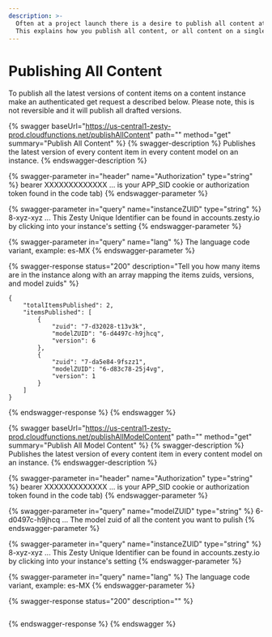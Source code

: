 ```yaml
---
description: >-
  Often at a project launch there is a desire to publish all content at once.
  This explains how you publish all content, or all content on a single model.
---
```


# Publishing All Content

To publish all the latest versions of content items on a content instance make an authenticated get request a described below. Please note, this is not reversible and it will publish all drafted versions.

{% swagger baseUrl="https://us-central1-zesty-prod.cloudfunctions.net/publishAllContent" path="" method="get" summary="Publish All Content" %}
{% swagger-description %}
Publishes the latest version of every content item in every content model on an instance. 
{% endswagger-description %}

{% swagger-parameter in="header" name="Authorization" type="string" %}
bearer XXXXXXXXXXXXX ... is your APP_SID cookie or authorization token found in the code tab)
{% endswagger-parameter %}

{% swagger-parameter in="query" name="instanceZUID" type="string" %}
8-xyz-xyz ... This Zesty Unique Identifier can be found in accounts.zesty.io by clicking into your instance's setting
{% endswagger-parameter %}

{% swagger-parameter in="query" name="lang" %}
The language code variant, example: es-MX
{% endswagger-parameter %}

{% swagger-response status="200" description="Tell you how many items are in the instance along with an array mapping the items zuids, versions, and model zuids" %}
```
{
    "totalItemsPublished": 2,
    "itemsPublished": [
        {
            "zuid": "7-d32028-t13v3k",
            "modelZUID": "6-d4497c-h9jhcq",
            "version": 6
        },
        {
            "zuid": "7-da5e84-9fszz1",
            "modelZUID": "6-d83c78-25j4vg",
            "version": 1
        }
    ]
}
```
{% endswagger-response %}
{% endswagger %}



{% swagger baseUrl="https://us-central1-zesty-prod.cloudfunctions.net/publishAllModelContent" path="" method="get" summary="Publish All Model Content" %}
{% swagger-description %}
Publishes the latest version of every content item in every content model on an instance. 
{% endswagger-description %}

{% swagger-parameter in="header" name="Authorization" type="string" %}
bearer XXXXXXXXXXXXX ... is your APP_SID cookie or authorization token found in the code tab)
{% endswagger-parameter %}

{% swagger-parameter in="query" name="modelZUID" type="string" %}
6-d0497c-h9jhcq ... The model zuid of all the content you want to pulish
{% endswagger-parameter %}

{% swagger-parameter in="query" name="instanceZUID" type="string" %}
8-xyz-xyz ... This Zesty Unique Identifier can be found in accounts.zesty.io by clicking into your instance's setting
{% endswagger-parameter %}

{% swagger-parameter in="query" name="lang" %}
The language code variant, example: es-MX
{% endswagger-parameter %}

{% swagger-response status="200" description="" %}
```
```
{% endswagger-response %}
{% endswagger %}
